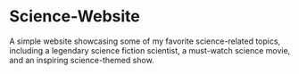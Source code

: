 # Science-Website
A simple website showcasing some of my favorite science-related topics, including a legendary science fiction scientist, a must-watch science movie, and an inspiring science-themed show.
